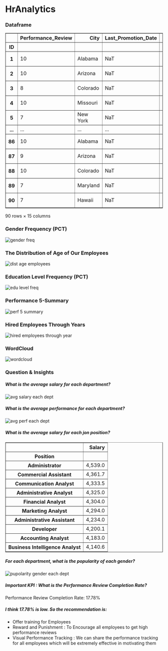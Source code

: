 ﻿# HrAnalytics
### Dataframe

<div>
<table border="1" class="dataframe">
  <thead>
    <tr style="text-align: right;">
      <th></th>
      <th>Performance_Review</th>
      <th>City</th>
      <th>Last_Promotion_Date</th>
      <th>Salary</th>
      <th>Overdue_Vacation</th>
      <th>Employee</th>
      <th>Gender</th>
      <th>Birth_Date</th>
      <th>Hire_Date</th>
      <th>Termination_Date</th>
      <th>Termination_Reason</th>
      <th>Education</th>
      <th>Position</th>
      <th>Department</th>
      <th>Manager</th>
    </tr>
    <tr>
      <th>ID</th>
      <th></th>
      <th></th>
      <th></th>
      <th></th>
      <th></th>
      <th></th>
      <th></th>
      <th></th>
      <th></th>
      <th></th>
      <th></th>
      <th></th>
      <th></th>
      <th></th>
      <th></th>
    </tr>
  </thead>
  <tbody>
    <tr>
      <th>1</th>
      <td>10</td>
      <td>Alabama</td>
      <td>NaT</td>
      <td>4539</td>
      <td>No</td>
      <td>Harley Matthews</td>
      <td>Female</td>
      <td>1989-08-17</td>
      <td>2011-10-02</td>
      <td>NaT</td>
      <td>NaN</td>
      <td>Higher Certificate</td>
      <td>Administrator</td>
      <td>Finance / Accounting</td>
      <td>Phelipp</td>
    </tr>
    <tr>
      <th>2</th>
      <td>10</td>
      <td>Arizona</td>
      <td>NaT</td>
      <td>3698</td>
      <td>Yes</td>
      <td>Aliyah Thomas</td>
      <td>Female</td>
      <td>1988-03-27</td>
      <td>2012-03-22</td>
      <td>2015-05-01</td>
      <td>Unfair Dismissal</td>
      <td>Higher Certificate</td>
      <td>Lawyer</td>
      <td>Legal</td>
      <td>Anna</td>
    </tr>
    <tr>
      <th>3</th>
      <td>8</td>
      <td>Colorado</td>
      <td>NaT</td>
      <td>4157</td>
      <td>Yes</td>
      <td>Madeleine Bradley</td>
      <td>Female</td>
      <td>1981-04-18</td>
      <td>2012-08-24</td>
      <td>2016-06-19</td>
      <td>Resignation</td>
      <td>Bachelor's Incompleted</td>
      <td>Administrative Analyst</td>
      <td>Finance / Accounting</td>
      <td>Phelipp</td>
    </tr>
    <tr>
      <th>4</th>
      <td>10</td>
      <td>Missouri</td>
      <td>NaT</td>
      <td>4360</td>
      <td>Yes</td>
      <td>Gabrielle Gardner</td>
      <td>Female</td>
      <td>2002-10-31</td>
      <td>2012-11-12</td>
      <td>NaT</td>
      <td>NaN</td>
      <td>Bachelor's Completed</td>
      <td>Accounting Analyst</td>
      <td>Finance / Accounting</td>
      <td>Phelipp</td>
    </tr>
    <tr>
      <th>5</th>
      <td>7</td>
      <td>New York</td>
      <td>NaT</td>
      <td>4144</td>
      <td>Yes</td>
      <td>Molly Owen</td>
      <td>Female</td>
      <td>1979-10-22</td>
      <td>2013-09-18</td>
      <td>NaT</td>
      <td>NaN</td>
      <td>Bachelor's Completed</td>
      <td>Database Analyst</td>
      <td>Strategy</td>
      <td>Antonella</td>
    </tr>
    <tr>
      <th>...</th>
      <td>...</td>
      <td>...</td>
      <td>...</td>
      <td>...</td>
      <td>...</td>
      <td>...</td>
      <td>...</td>
      <td>...</td>
      <td>...</td>
      <td>...</td>
      <td>...</td>
      <td>...</td>
      <td>...</td>
      <td>...</td>
      <td>...</td>
    </tr>
    <tr>
      <th>86</th>
      <td>10</td>
      <td>Alabama</td>
      <td>NaT</td>
      <td>4430</td>
      <td>No</td>
      <td>Aryan Reynolds</td>
      <td>Male</td>
      <td>1963-11-21</td>
      <td>2018-12-17</td>
      <td>2019-03-17</td>
      <td>Resignation</td>
      <td>Higher Certificate</td>
      <td>Commercial Assistant</td>
      <td>Sales</td>
      <td>Gabriela</td>
    </tr>
    <tr>
      <th>87</th>
      <td>9</td>
      <td>Arizona</td>
      <td>NaT</td>
      <td>4183</td>
      <td>No</td>
      <td>Grayson Lowe</td>
      <td>Male</td>
      <td>1986-04-15</td>
      <td>2019-05-05</td>
      <td>NaT</td>
      <td>NaN</td>
      <td>Bachelor's Incompleted</td>
      <td>Developer</td>
      <td>Development</td>
      <td>Leyla</td>
    </tr>
    <tr>
      <th>88</th>
      <td>10</td>
      <td>Colorado</td>
      <td>NaT</td>
      <td>4308</td>
      <td>No</td>
      <td>Antonio Ball</td>
      <td>Male</td>
      <td>1984-08-17</td>
      <td>2019-07-25</td>
      <td>NaT</td>
      <td>NaN</td>
      <td>Bachelor's Completed</td>
      <td>Pogrammer Analyst</td>
      <td>Development</td>
      <td>Leyla</td>
    </tr>
    <tr>
      <th>89</th>
      <td>7</td>
      <td>Maryland</td>
      <td>NaT</td>
      <td>3920</td>
      <td>No</td>
      <td>Ethan Simpson</td>
      <td>Male</td>
      <td>1969-07-14</td>
      <td>2019-08-04</td>
      <td>NaT</td>
      <td>NaN</td>
      <td>Bachelor's Completed</td>
      <td>Salesperson</td>
      <td>Sales</td>
      <td>Gabriela</td>
    </tr>
    <tr>
      <th>90</th>
      <td>7</td>
      <td>Hawaii</td>
      <td>NaT</td>
      <td>4001</td>
      <td>Yes</td>
      <td>Blake Barker</td>
      <td>Male</td>
      <td>1982-06-13</td>
      <td>2019-10-10</td>
      <td>NaT</td>
      <td>NaN</td>
      <td>Doctoral</td>
      <td>Developer</td>
      <td>Development</td>
      <td>Leyla</td>
    </tr>
  </tbody>
</table>
<p>90 rows × 15 columns</p>
</div>

### __Gender Frequency (PCT)__

![gender freq](https://github.com/arduinto/HRAnalytics/assets/142419799/c3c0a85d-7811-4689-9661-052ecbb3cecc)

### __The Distribution of Age of Our Employees__

![dist age employees](https://github.com/arduinto/HRAnalytics/assets/142419799/93c8dd75-a32c-48cf-9041-0e40c6d9d12c)

### __Education Level Frequency (PCT)__

![edu level freq](https://github.com/arduinto/HRAnalytics/assets/142419799/c4aac6bf-9b12-47ed-a9cd-ceca8370138c)

### __Performance 5-Summary__

![perf 5 summary](https://github.com/arduinto/HRAnalytics/assets/142419799/870dfe8a-48ed-49ed-adee-6bc520b33e0f)

### __Hired Employees Through Years__

![hired employees through year](https://github.com/arduinto/HRAnalytics/assets/142419799/d7c228e3-f2d2-4453-be05-100369c79b51)

### __WordCloud__

![wordcloud](https://github.com/arduinto/HRAnalytics/assets/142419799/ff5dbea7-b674-4cb4-8086-7e6a48b61aea)

### Question & Insights
##### __What is the average salary for each department?__

![avg salary each dept](https://github.com/arduinto/HRAnalytics/assets/142419799/e0f06e41-29c7-4460-ac91-96c6e9477371)

##### __What is the average performance for each department?__

![avg perf each dept](https://github.com/arduinto/HRAnalytics/assets/142419799/46d20c9f-1e69-4182-84f7-e68502a2d02e)

##### __What is the average salary for each jon position?__

<div>
<table border="1" class="dataframe">
  <thead>
    <tr style="text-align: right;">
      <th></th>
      <th>Salary</th>
    </tr>
    <tr>
      <th>Position</th>
      <th></th>
    </tr>
  </thead>
  <tbody>
    <tr>
      <th>Administrator</th>
      <td>4,539.0</td>
    </tr>
    <tr>
      <th>Commercial Assistant</th>
      <td>4,361.7</td>
    </tr>
    <tr>
      <th>Communication Analyst</th>
      <td>4,333.5</td>
    </tr>
    <tr>
      <th>Administrative Analyst</th>
      <td>4,325.0</td>
    </tr>
    <tr>
      <th>Financial Analyst</th>
      <td>4,304.0</td>
    </tr>
    <tr>
      <th>Marketing Analyst</th>
      <td>4,294.0</td>
    </tr>
    <tr>
      <th>Administrative Assistant</th>
      <td>4,234.0</td>
    </tr>
    <tr>
      <th>Developer</th>
      <td>4,200.1</td>
    </tr>
    <tr>
      <th>Accounting Analyst</th>
      <td>4,183.0</td>
    </tr>
    <tr>
      <th>Business Intelligence Analyst</th>
      <td>4,140.6</td>
    </tr>
  </tbody>
</table>
</div>

##### __For each department, what is the popularity of each gender?__

![pupolarity gender each dept](https://github.com/arduinto/HRAnalytics/assets/142419799/87ac39ad-1726-437e-b052-f6c9ab220eae)

##### __Important KPI : What is the Performance Review Completion Rate?__

Performance Review Completion Rate: 17.78%

##### I think 17.78% is low. So the recommendation is:
* Offer training for Employees
* Reward and Punishment : To Encourage all employees to get high performance reviews
* Visual Performance Tracking : We can share the performance tracking for all employees which will be extremely effective in motivating them
